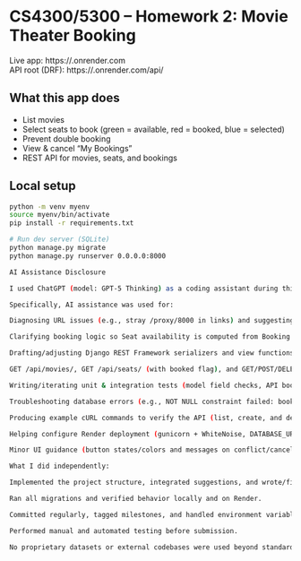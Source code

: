 # CS4300/5300 – Homework 2: Movie Theater Booking

Live app: https://<your-render-subdomain>.onrender.com  
API root (DRF): https://<your-render-subdomain>.onrender.com/api/

## What this app does
- List movies
- Select seats to book (green = available, red = booked, blue = selected)
- Prevent double booking
- View & cancel “My Bookings”
- REST API for movies, seats, and bookings

## Local setup
```bash
python -m venv myenv
source myenv/bin/activate
pip install -r requirements.txt

# Run dev server (SQLite)
python manage.py migrate
python manage.py runserver 0.0.0.0:8000

AI Assistance Disclosure

I used ChatGPT (model: GPT-5 Thinking) as a coding assistant during this assignment. The tool was used to help me debug, reason about fixes, and draft small code snippets. I reviewed, edited, and tested all final code myself.

Specifically, AI assistance was used for:

Diagnosing URL issues (e.g., stray /proxy/8000 in links) and suggesting Django reverse()/url usage.

Clarifying booking logic so Seat availability is computed from Booking records (removing the stale Seat.booking_status flag).

Drafting/adjusting Django REST Framework serializers and view functions for:

GET /api/movies/, GET /api/seats/ (with booked flag), and GET/POST/DELETE /api/bookings/.

Writing/iterating unit & integration tests (model field checks, API booking flow, conflict prevention).

Troubleshooting database errors (e.g., NOT NULL constraint failed: bookings_booking.user_id) and migrations (making Booking.user nullable, adding defaults for Movie.release_date and duration).

Producing example cURL commands to verify the API (list, create, and delete bookings).

Helping configure Render deployment (gunicorn + WhiteNoise, DATABASE_URL, DJANGO_SECRET_KEY, DJANGO_DEBUG, Postgres setup) and advising where to run migrate.

Minor UI guidance (button states/colors and messages on conflict/cancel).

What I did independently:

Implemented the project structure, integrated suggestions, and wrote/fixed code to pass tests.

Ran all migrations and verified behavior locally and on Render.

Committed regularly, tagged milestones, and handled environment variables/secrets.

Performed manual and automated testing before submission.

No proprietary datasets or external codebases were used beyond standard libraries and documentation. All AI-generated suggestions were reviewed and adapted by me, and responsibility for the final implementation is my own.